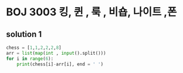 # BOJ 3003 킹, 퀸 , 룩 , 비숍, 나이트 ,폰

## solution 1

```python
chess = [1,1,2,2,2,8]
arr = list(map(int , input().split()))
for i in range(6):
    print(chess[i]-arr[i], end = ' ')
```